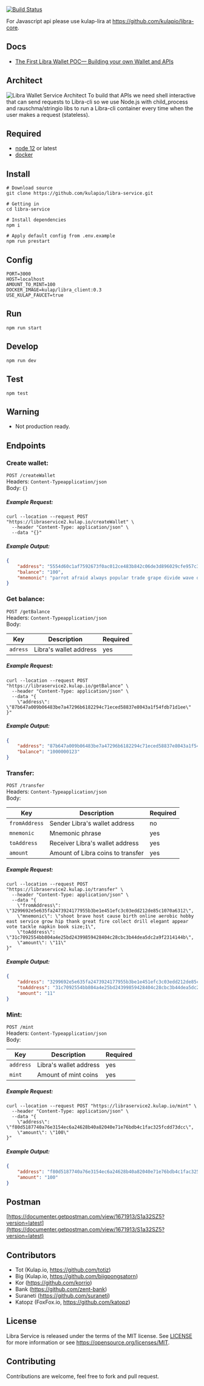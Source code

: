 [![Build Status](https://travis-ci.org/suraneti/libra-service.svg?branch=master)](https://travis-ci.org/suraneti/libra-service)

For Javascript api please use kulap-lira at https://github.com/kulapio/libra-core.

Docs
----

- [The First Libra Wallet POC— Building your own Wallet and APIs](https://medium.com/kulapofficial/the-first-libra-wallet-poc-building-your-own-wallet-and-apis-3cb578c0bd52?postPublishedType=repub)

Architect
---------

![Libra Wallet Service Architect](https://cdn-images-1.medium.com/max/1600/1*bpTSkmetebvE-icm_1xuVg.png)
To build that APIs we need shell interactive that can send requests to Libra-cli so we use Node.js with child_process and rauschma/stringio libs to run a Libra-cli container every time when the user makes a request (stateless).

Required
--------

- [node 12](https://nodejs.org/en/) or latest
- [docker](https://www.docker.com/)

Install
-------

```shell
# Download source
git clone https://github.com/kulapio/libra-service.git

# Getting in
cd libra-service

# Install dependencies
npm i

# Apply default config from .env.example
npm run prestart
```

Config
------

```
PORT=3000
HOST=localhost
AMOUNT_TO_MINT=100
DOCKER_IMAGE=kulap/libra_client:0.3
USE_KULAP_FAUCET=true
```

Run
---

```shell
npm run start
```

Develop
-------

```shell
npm run dev
```

Test
----

```shell
npm test
```

Warning
-------

- Not production ready.

Endpoints
---------

### Create wallet:

`POST /createWallet`  
Headers: `Content-Typeapplication/json`  
Body: `{}`
  
##### Example Request: 
``` 
curl --location --request POST "https://libraservice2.kulap.io/createWallet" \
  --header "Content-Type: application/json" \
  --data "{}"
```

##### Example Output: 
```json
{
    "address": "5554d60c1af7592673f0ac012ce483b842c06de3d896029cfe957c348621d5b7",
    "balance": "100",
    "mnemonic": "parrot afraid always popular trade grape divide wave dawn web identify kangaroo equal suffer humor creek scan stove hip kingdom skin enable flush announce;1"
}
```

### Get balance:

`POST /getBalance`  
Headers: `Content-Typeapplication/json`  
Body: 

| Key            | Description                                                       | Required   |
| -------------- | ----------------------------------------------------------------- | ---------- |
| `adress`       | Libra's wallet address                                            | yes        |
  
##### Example Request: 
``` 
curl --location --request POST "https://libraservice2.kulap.io/getBalance" \
  --header "Content-Type: application/json" \
  --data "{
	\"address\": \"87b647a009b06483be7a47296b6182294c71eced58837e8043a1f54fdb71d1ee\"
}"
```

##### Example Output: 
```json
{
    "address": "87b647a009b06483be7a47296b6182294c71eced58837e8043a1f54fdb71d1ee",
    "balance": "1000000123"
}
```

### Transfer:

`POST /transfer`  
Headers: `Content-Typeapplication/json`  
Body: 

| Key            | Description                                                       | Required   |
| -------------- | ----------------------------------------------------------------- | ---------- |
| `fromAddress`  | Sender Libra's wallet address                                     | no         |
| `mnemonic`     | Mnemonic phrase                                                   | yes        |
| `toAddress`    | Receiver Libra's wallet address                                   | yes        |
| `amount`       | Amount of Libra coins to transfer                                 | yes        |
  
##### Example Request: 
``` 
curl --location --request POST "https://libraservice2.kulap.io/transfer" \
  --header "Content-Type: application/json" \
  --data "{
	\"fromAddress\": \"3299692e5e635fa2473924177955b3be1e451efc3c03edd212de85c1070a6312\",
	\"mnemonic\": \"shoot brave host cause birth online aerobic hobby east service grow hip thank great fire collect drill elegant appear vote tackle napkin book size;1\",
	\"toAddress\": \"31c7092554bb804a4e25bd24399859428404c28cbc3b44dea5dc2a9f2314144b\",
	\"amount\": \"11\"
}"
```

##### Example Output: 
```json
{
    "address": "3299692e5e635fa2473924177955b3be1e451efc3c03edd212de85c1070a6312",
    "toAddress": "31c7092554bb804a4e25bd24399859428404c28cbc3b44dea5dc2a9f2314144b",
    "amount": "11"
}
```

### Mint:

`POST /mint`  
Headers: `Content-Typeapplication/json`  
Body: 

| Key            | Description                                                       | Required   |
| -------------- | ----------------------------------------------------------------- | ---------- |
| `address`      | Libra's wallet address                                            | yes        |
| `mint`         | Amount of mint coins                                              | yes        |

  
##### Example Request: 
``` 
curl --location --request POST "https://libraservice2.kulap.io/mint" \
  --header "Content-Type: application/json" \
  --data "{
	\"address\": \"f80d5187740a76e3154ec6a24628b40a82040e71e76bdb4c1fac325fcdd73dcc\",
	\"amount\": \"100\"
}"
```

##### Example Output: 
```json
{
    "address": "f80d5187740a76e3154ec6a24628b40a82040e71e76bdb4c1fac325fcdd73dcc",
    "amount": "100"
}
```

Postman
-------
[https://documenter.getpostman.com/view/1671913/S1a32SZ5?version=latest](https://documenter.getpostman.com/view/1671913/S1a32SZ5?version=latest)

Contributors
------------

- Tot (Kulap.io, https://github.com/totiz)
- Big (Kulap.io, https://github.com/biigpongsatorn)
- Kor (https://github.com/korrio)
- Bank (https://github.com/zent-bank)
- Suraneti (https://github.com/suraneti)
- Katopz (FoxFox.io, https://github.com/katopz)

License
-------

Libra Service is released under the terms of the MIT license. See [LICENSE](LICENSE) for more
information or see https://opensource.org/licenses/MIT.

Contributing
------------

Contributions are welcome, feel free to fork and pull request.
